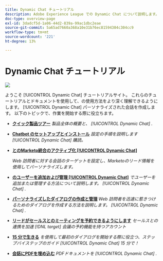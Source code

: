 ```yaml
---
title: Dynamic Chat チュートリアル
description: Adobe Experience League での Dynamic Chat について説明します。これらのチュートリアルとドキュメントを使用すると、Dynamic Chat を使用してパーソナライズされた会話を作成する方法をよく理解できます。
doc-type: overview-page
exl-id: 3dadcf5d-1a06-44d2-839a-99ac1dbc2eae
source-git-commit: 5a65ad7660a368a10e31b76ec81594304c304cc9
workflow-type: tm+mt
source-wordcount: '221'
ht-degree: 13%

---
```


# Dynamic Chat チュートリアル

![](assets/dynamic-chat-header.png)

ようこそ [!UICONTROL Dynamic Chat]  チュートリアルサイト。 これらのチュートリアルとドキュメントを使用して、の使用方法をより深く理解できるようにします。 [!UICONTROL Dynamic Chat]  パーソナライズされた会話を作成します。 以下のトピックで、作業を開始する際に役立ちます。

* **[クイック製品ツアー](product-tour.md)**
   *製品全体の概要と、 [!UICONTROL Dynamic Chat] .*
* **[Chatbot のセットアップとインストール](setup.md)**
   *設定の手順を説明します [!UICONTROL Dynamic Chat]  購読。*
* **[とのMarketo統合のアクティブ化 [!UICONTROL Dynamic Chat]](marketo-integration.md)**

   *Web 訪問者に対する会話のターゲットを設定し、Marketoのリード情報を使用してパーソナライズします。*
* **[のユーザーを追加および管理 [!UICONTROL Dynamic Chat]](user-management.md)**
   *でユーザーを追加または管理する方法について説明します。 [!UICONTROL Dynamic Chat] .*
* **[パーソナライズしたダイアログの作成と管理](dialogue-management.md)**
   *Web 訪問者を迅速に惹きつけるためのダイアログを作成する方法を説明します。 [!UICONTROL Dynamic Chat] .*
* **[リードがセールスとのミーティングを予約できるようにします](meeting-booking.md)**
   *セールスとの連携を加速 [!DNL target] 会議の予約機能を持つアカウント*
* **[15 分で生きる](go-live-in-15-minutes.md)**
   *を使用して最初のダイアログを開始する際に役立つ、ステップバイステップのガイド [!UICONTROL Dynamic Chat]  15 分で！*
* **[会話にPDFを埋め込む](document-cloud-integration.md)**
   *PDFドキュメントを [!UICONTROL Dynamic Chat] .*


